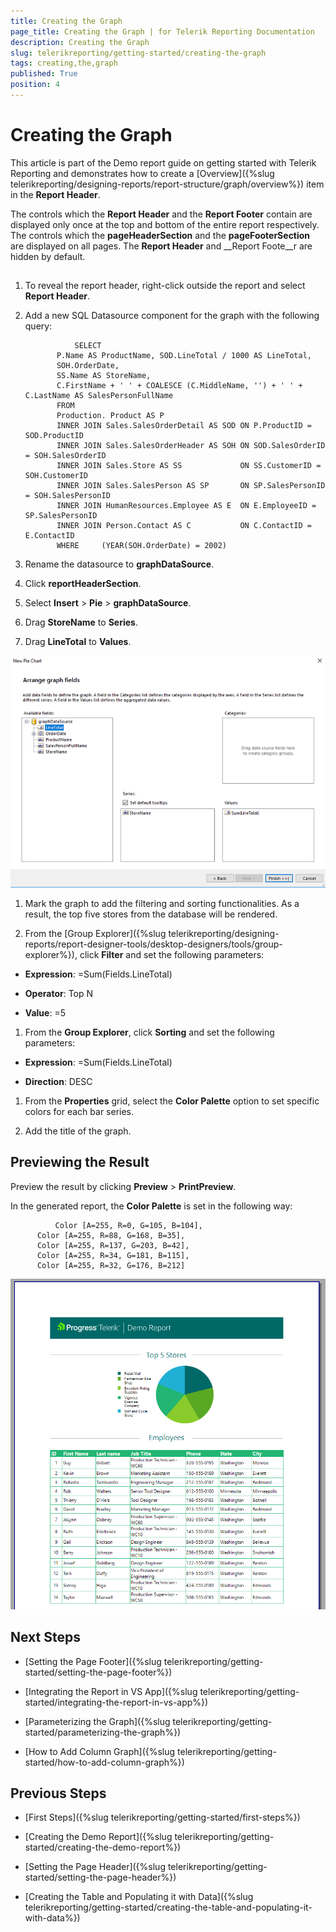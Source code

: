```yaml
---
title: Creating the Graph
page_title: Creating the Graph | for Telerik Reporting Documentation
description: Creating the Graph
slug: telerikreporting/getting-started/creating-the-graph
tags: creating,the,graph
published: True
position: 4
---
```


# Creating the Graph



This article is part of the Demo report guide on getting started with Telerik Reporting and demonstrates
        how to create a [Overview]({%slug telerikreporting/designing-reports/report-structure/graph/overview%}) item in the __Report Header__.
      

The controls which the __Report Header__ and the __Report Footer__ contain are displayed only once at the top and bottom
        of the entire report respectively. The controls which the __pageHeaderSection__ and the __pageFooterSection__ are displayed on all pages.
        The __Report Header__ and __Report Foote__r are hidden by default.
      

## 

1. To reveal the report header, right-click outside the report and select __Report Header__.
            

1. Add a new SQL Datasource component for the graph with the following query:
            

	              SELECT
              P.Name AS ProductName, SOD.LineTotal / 1000 AS LineTotal,
              SOH.OrderDate,
              SS.Name AS StoreName,
              C.FirstName + ' ' + COALESCE (C.MiddleName, '') + ' ' + C.LastName AS SalesPersonFullName
              FROM
              Production. Product AS P
              INNER JOIN Sales.SalesOrderDetail AS SOD ON P.ProductID = SOD.ProductID
              INNER JOIN Sales.SalesOrderHeader AS SOH ON SOD.SalesOrderID = SOH.SalesOrderID
              INNER JOIN Sales.Store AS SS             ON SS.CustomerID = SOH.CustomerID
              INNER JOIN Sales.SalesPerson AS SP       ON SP.SalesPersonID = SOH.SalesPersonID
              INNER JOIN HumanResources.Employee AS E  ON E.EmployeeID = SP.SalesPersonID
              INNER JOIN Person.Contact AS C           ON C.ContactID = E.ContactID
              WHERE     (YEAR(SOH.OrderDate) = 2002)
            



1. Rename the datasource to __graphDataSource__.
            

1. Click __reportHeaderSection__.
            

1. Select __Insert__ > __Pie__ > __graphDataSource__.
            

1. Drag __StoreName__ to __Series__.
            

1. Drag __LineTotal__ to __Values__.
              
  ![Pie](images/Pie.PNG)

1. Mark the graph to add the filtering and sorting functionalities. As a result, the top five stores from the database will be rendered.
            

1. From the  [Group Explorer]({%slug telerikreporting/designing-reports/report-designer-tools/desktop-designers/tools/group-explorer%}), click __Filter__ and set the following parameters:
            

* __Expression__: =Sum(Fields.LineTotal)

* __Operator__: Top N

* __Value__: =5

1. From the __Group Explorer__, click __Sorting__ and set the following parameters:
            

* __Expression__: =Sum(Fields.LineTotal)

* __Direction__:  DESC

1. From the __Properties__ grid, select the __Color Palette__ option to set specific colors for each bar series.
            

1. Add the title of the graph.
            

## Previewing the Result

Preview the result by clicking __Preview__ > __PrintPreview__.
        

In the generated report, the __Color Palette__ is set in the following way:
        

	          Color [A=255, R=0, G=105, B=104],
          Color [A=255, R=88, G=168, B=35],
          Color [A=255, R=137, G=203, B=42],
          Color [A=255, R=34, G=181, B=115],
          Color [A=255, R=32, G=176, B=212]
        

  
  ![Report With Graph](images/ReportWithGraph.PNG)

## Next Steps

* [Setting the Page Footer]({%slug telerikreporting/getting-started/setting-the-page-footer%})

* [Integrating the Report in VS App]({%slug telerikreporting/getting-started/integrating-the-report-in-vs-app%})

* [Parameterizing the Graph]({%slug telerikreporting/getting-started/parameterizing-the-graph%})

* [How to Add Column Graph]({%slug telerikreporting/getting-started/how-to-add-column-graph%})

## Previous Steps

* [First Steps]({%slug telerikreporting/getting-started/first-steps%})

* [Creating the Demo Report]({%slug telerikreporting/getting-started/creating-the-demo-report%})

* [Setting the Page Header]({%slug telerikreporting/getting-started/setting-the-page-header%})

* [Creating the Table and Populating it with Data]({%slug telerikreporting/getting-started/creating-the-table-and-populating-it-with-data%})
